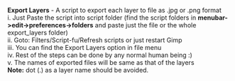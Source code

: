 <b>Export Layers</b> - A script to export each layer to file as .jpg or .png format
    <br>i. Just Paste the script into script folder (find the script folders in **menubar->edit->preferences->folders** and paste just the file or the whole export_layers folder)
    <br>ii. Goto: Filters/Script-fu/Refresh scripts or just restart Gimp
    <br>iii. You can find the Export Layers option in file menu
    <br>iv. Rest of the steps can be done by any normal human being :)
    <br>v. The names of exported files will be same as that of the layers
    <br><b>Note:</b> dot (.) as a layer name should be avoided.
